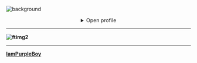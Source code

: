 ![background](https://github.com/user-attachments/assets/15433482-cfda-42ad-91cb-934bde053b60)

<details align="middle">
<summary>Open profile</summary>

<br />

[comment]: <> (Links to programming languages)
<h3 align="center"><b>Languages  & CMS </h3>
<p align="center"> 
<a href="https://www.w3schools.com/java/" target="_blank">
  <img src="https://github.com/user-attachments/assets/22d5f469-9395-405b-9a1d-59975a8172ef" alt="java" width="40" height="40"/> 
</a>

<a href="https://www.w3shools.com/python/" target="_blank"> 
  <img src="https://github.com/user-attachments/assets/4a1367cb-e8da-405e-b936-5a434056e8a2" alt="python" width="40" height="40"/> 
</a>
<a href="https://www.w3schools.com/php/" target="_blank"> 
  <img src="https://github.com/user-attachments/assets/7d573cab-5ed3-49eb-b002-16f4cecf85bc" alt="php" width="40" height="40"/>  
</a>
<a href="https://www.w3schools.com/js/" target="_blank"> 
  <img src="https://github.com/user-attachments/assets/6a3796a6-d771-4ffc-8f1e-fc8050902018" alt="javascript" width="35" height="35"/> 
</a>
<a href="https://www.w3schools.com/cpp/" target="_blank"> 
  <img src="https://github.com/user-attachments/assets/f50f26b7-9399-4b83-8aad-46b992399eb0" alt="cplusplus" width="40" height="40"/> 
</a> 
  <br>
  <a href="https://wordpress.com/es/" target="_blank"> 
    <img src="https://github.com/user-attachments/assets/f9c25ccf-903d-40b5-a5dd-1a1b78cb2fa4" alt="WordPress" width="45" height="45"/> 
  </a>
  <a href="https://www.joomla.org/" target="_blank"> 
    <img src="https://github.com/user-attachments/assets/dbdb9559-63ca-44da-ae56-cf898d5bb220" alt="Joomla" width="45" height="45"/> 
  </a>
</p>


[comment]: <> (Links to related Frameworks)
<h3 align="center"><b>Frameworks</h3>
<p align="center"> 
  <a href="https://angular.dev/" target="_blank"> 
    <img src="https://github.com/user-attachments/assets/bfdaa4fb-5ff5-4cf9-a0ec-ef71b80a8365" alt="Angular" width="40" height="40"/> 
  </a>
  <a href="https://www.djangoproject.com/" target="_blank"> 
    <img src="https://github.com/user-attachments/assets/c69fd106-2355-47c6-beba-03885eacd80d" alt="Django" width="45" height="45"/> 
  </a> 
  <a href="https://developer.android.com/" target="_blank"> 
    <img src="https://github.com/user-attachments/assets/c21b71e9-3a85-42cb-affd-450ce5f107f2" alt="Android Studio" width="70" height="50"/> 
  </a>
  <a href="https://www.arduino.cc/en/software" target="_blank"> 
    <img src="https://github.com/user-attachments/assets/6e6d20a0-0555-40b8-ba0d-6f0900f6fe0e" alt="Arduino IDE" width="50" height="50"/> 
  </a>






  


<br />
<br />

---

[comment]: <> (Extend Catistics)
<details>

[comment]: <> (Most used languages)


[comment]: <> (Github statistics)


[comment]: <> (Commit graph)

</details>


---

[comment]: <> (Extend trophies)
<details>

</details>

---

<details>

</details>

</details>

---


![ftimg2](https://github.com/user-attachments/assets/7fbe154a-74cb-45c5-9cc4-9859689ecb8f)


------
[IamPurpleBoy](https://github.com/IamPurpleBoy)
